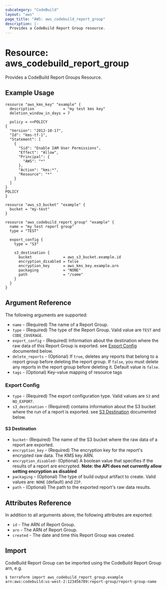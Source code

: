 ```yaml
---
subcategory: "CodeBuild"
layout: "aws"
page_title: "AWS: aws_codebuild_report_group"
description: |-
  Provides a CodeBuild Report Group resource.
---
```


# Resource: aws_codebuild_report_group

Provides a CodeBuild Report Groups Resource.

## Example Usage

```hcl
resource "aws_kms_key" "example" {
  description             = "my test kms key"
  deletion_window_in_days = 7

  policy = <<POLICY
{
  "Version": "2012-10-17",
  "Id": "kms-tf-1",
  "Statement": [
    {
      "Sid": "Enable IAM User Permissions",
      "Effect": "Allow",
      "Principal": {
        "AWS": "*"
      },
      "Action": "kms:*",
      "Resource": "*"
    }
  ]
}
POLICY
}

resource "aws_s3_bucket" "example" {
  bucket = "my-test"
}

resource "aws_codebuild_report_group" "example" {
  name = "my test report group"
  type = "TEST"

  export_config {
    type = "S3"

    s3_destination {
      bucket              = aws_s3_bucket.example.id
      encryption_disabled = false
      encryption_key      = aws_kms_key.example.arn
      packaging           = "NONE"
      path                = "/some"
    }
  }
}
```

## Argument Reference

The following arguments are supported:

* `name` - (Required) The name of a Report Group.
* `type` - (Required) The type of the Report Group. Valid value are `TEST` and `CODE_COVERAGE`.
* `export_config` - (Required) Information about the destination where the raw data of this Report Group is exported. see [Export Config](#export-config) documented below.
* `delete_reports` - (Optional) If `true`, deletes any reports that belong to a report group before deleting the report group. If `false`, you must delete any reports in the report group before deleting it. Default value is `false`.
* `tags` - (Optional) Key-value mapping of resource tags

### Export Config

* `type` - (Required) The export configuration type. Valid values are `S3` and `NO_EXPORT`.
* `s3_destination` - (Required) contains information about the S3 bucket where the run of a report is exported. see [S3 Destination](#s3-destination) documented below.

#### S3 Destination

* `bucket`- (Required) The name of the S3 bucket where the raw data of a report are exported.
* `encryption_key` - (Required) The encryption key for the report's encrypted raw data. The KMS key ARN.
* `encryption_disabled`- (Optional) A boolean value that specifies if the results of a report are encrypted.
 **Note: the API does not currently allow setting encryption as disabled**
* `packaging` - (Optional) The type of build output artifact to create. Valid values are: `NONE` (default) and `ZIP`.
* `path` - (Optional) The path to the exported report's raw data results.

## Attributes Reference

In addition to all arguments above, the following attributes are exported:

* `id` - The ARN of Report Group.
* `arn` - The ARN of Report Group.
* `created` - The date and time this Report Group was created.

## Import

CodeBuild Report Group can be imported using the CodeBuild Report Group arn, e.g.

```
$ terraform import aws_codebuild_report_group.example arn:aws:codebuild:us-west-2:123456789:report-group/report-group-name
```
